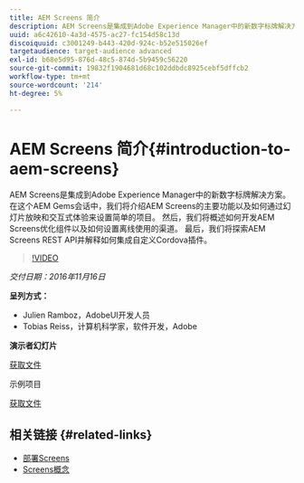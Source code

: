 ```yaml
---
title: AEM Screens 简介
description: AEM Screens是集成到Adobe Experience Manager中的新数字标牌解决方案。 在这个AEM Gems会话中，我们将介绍AEM Screens的主要功能以及如何通过幻灯片放映和交互式体验来设置简单的项目。 然后，我们将概述如何开发AEM Screens优化组件以及如何设置离线使用的渠道。 最后，我们将探索AEM Screens REST API并解释如何集成自定义Cordova插件。
uuid: a6c42610-4a3d-4575-ac27-fc154d58c13d
discoiquuid: c3001249-b443-420d-924c-b52e515026ef
targetaudience: target-audience advanced
exl-id: b68e5d95-876d-48c5-874d-5b9459c56220
source-git-commit: 19832f1904681d68c102ddbdc8925cebf5dffcb2
workflow-type: tm+mt
source-wordcount: '214'
ht-degree: 5%

---
```


# AEM Screens 简介{#introduction-to-aem-screens}

AEM Screens是集成到Adobe Experience Manager中的新数字标牌解决方案。 在这个AEM Gems会话中，我们将介绍AEM Screens的主要功能以及如何通过幻灯片放映和交互式体验来设置简单的项目。 然后，我们将概述如何开发AEM Screens优化组件以及如何设置离线使用的渠道。 最后，我们将探索AEM Screens REST API并解释如何集成自定义Cordova插件。

>[!VIDEO](https://video.tv.adobe.com/v/19301/?quality=9)

*交付日期：2016年11月16日*

**呈列方式：**

* Julien Ramboz，AdobeUI开发人员
* Tobias Reiss，计算机科学家，软件开发，Adobe

**演示者幻灯片**

[获取文件](assets/2016-11-16-aem-screens.pdf)

示例项目

[获取文件](assets/aemscreensgems.zip)

## 相关链接 {#related-links}

* [部署Screens](https://docs.adobe.com/docs/en/aem/6-2/deploy/screens.html)
* [Screens概念](https://docs.adobe.com/docs/en/aem/6-2/administer/screens.html)
